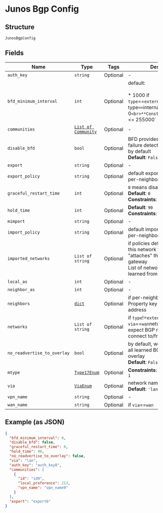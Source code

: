 
# Junos Bgp Config

## Structure

`JunosBgpConfig`

## Fields

| Name | Type | Tags | Description |
|  --- | --- | --- | --- |
| `auth_key` | `string` | Optional | - |
| `bfd_minimum_interval` | `int` | Optional | default:<br><br>* 1000 if `type`==`external``<br>* 350  `type`==`internal`<br>**Default**: `0`<br>**Constraints**: `>= 0`, `<= 255000` |
| `communities` | [`List of Community`](../../doc/models/community.md) | Optional | - |
| `disable_bfd` | `bool` | Optional | BFD provides faster path failure detection and is enabled by default<br>**Default**: `False` |
| `export` | `string` | Optional | - |
| `export_policy` | `string` | Optional | default export policies if no per-neighbor policies defined |
| `graceful_restart_time` | `int` | Optional | `0` means disable<br>**Default**: `0`<br>**Constraints**: `>= 0`, `<= 4095` |
| `hold_time` | `int` | Optional | **Default**: `90`<br>**Constraints**: `>= 0`, `<= 65535` |
| `mimport` | `string` | Optional | - |
| `import_policy` | `string` | Optional | default import policies if no per-neighbor policies defined |
| `imported_networks` | `List of string` | Optional | if policies definition requires this network to exist, this "attaches" the networks to the gateway<br>List of networks that will be learned from this BGP peer |
| `local_as` | `int` | Optional | - |
| `neighbor_as` | `int` | Optional | - |
| `neighbors` | [`dict`](../../doc/models/neighbors.md) | Optional | if per-neighbor as is desired. Property key is the neighbor address |
| `networks` | `List of string` | Optional | if `type`!=`external`or `via`==`wan`networks where we expect BGP neighbor to connect to/from |
| `no_readvertise_to_overlay` | `bool` | Optional | by default, we'll re-advertise all learned BGP routers toward overlay<br>**Default**: `False` |
| `mtype` | [`Type17Enum`](../../doc/models/type-17-enum.md) | Optional | **Constraints**: *Minimum Length*: `1` |
| `via` | [`ViaEnum`](../../doc/models/via-enum.md) | Optional | network name<br>**Default**: `'lan'` |
| `vpn_name` | `string` | Optional | - |
| `wan_name` | `string` | Optional | if `via`==`wan` |

## Example (as JSON)

```json
{
  "bfd_minimum_interval": 0,
  "disable_bfd": false,
  "graceful_restart_time": 0,
  "hold_time": 90,
  "no_readvertise_to_overlay": false,
  "via": "lan",
  "auth_key": "auth_key8",
  "communities": [
    {
      "id": "id9",
      "local_preference": 213,
      "vpn_name": "vpn_name9"
    }
  ],
  "export": "export6"
}
```

